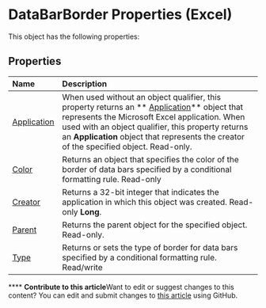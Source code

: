 
# DataBarBorder Properties (Excel)
This object has the following properties:

## Properties



|**Name**|**Description**|
|:-----|:-----|
| [Application](aac44b32-cbb0-c14a-ab3a-cb87692db215.md)|When used without an object qualifier, this property returns an  ** [Application](19b73597-5cf9-4f56-8227-b5211f657f6f.md)** object that represents the Microsoft Excel application. When used with an object qualifier, this property returns an **Application** object that represents the creator of the specified object. Read-only.|
| [Color](a16439a9-c086-9c42-8496-9a16d9011689.md)|Returns an object that specifies the color of the border of data bars specified by a conditional formatting rule. Read-only|
| [Creator](2d240406-f29b-6014-4cc0-06085c9573d8.md)|Returns a 32-bit integer that indicates the application in which this object was created. Read-only  **Long**.|
| [Parent](8938e80f-1d4c-f9d9-15a3-1eaee9807cc1.md)|Returns the parent object for the specified object. Read-only.|
| [Type](9364fadd-5dba-d8a2-a704-a4876173e4a2.md)|Returns or sets the type of border for data bars specified by a conditional formatting rule. Read/write|

****   **Contribute to this article**Want to edit or suggest changes to this content? You can edit and submit changes to  [this article](https://github.com/jhershey00/VBA_Excel_Test/OpenXMLCon/articles/bc15e13b-5adf-4c91-8e97-d400fa259529.md) using GitHub.


